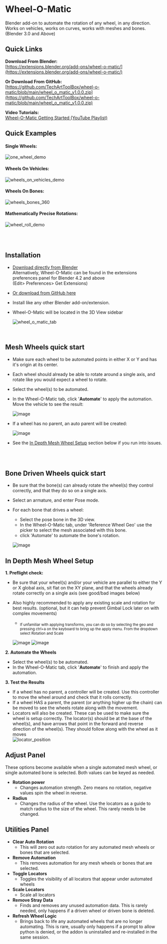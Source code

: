 # Wheel-O-Matic
Blender add-on to automate the rotation of any wheel, in any direction.  
Works on vehicles, works on curves, works with meshes and bones.  
(Blender 3.0 and Above)

## Quick Links
**Download From Blender:**  
[https://extensions.blender.org/add-ons/wheel-o-matic/](https://extensions.blender.org/add-ons/wheel-o-matic/)  

**Or Download From GitHub:**  
[https://github.com/TechArtToolBox/wheel-o-matic/blob/main/wheel_o_matic_v1.0.0.zip](https://github.com/TechArtToolBox/wheel-o-matic/blob/main/wheel_o_matic_v1.0.0.zip)

**Video Tutorials:**  
[Wheel-O-Matic Getting Started (YouTube Playlist)](https://www.youtube.com/playlist?list=PLY5_r8hBoCVy7fIXbRdR6SprFaGgF5K8I)  



## Quick Examples
 #### Single Wheels:
 ![one_wheel_demo](https://github.com/user-attachments/assets/2480f7b2-eaab-451c-9092-4c1ab9def830)

 #### Wheels On Vehicles:
 ![wheels_on_vehicles_demo](https://github.com/user-attachments/assets/d1070134-beb8-40aa-9d7e-82dd23334676)

  #### Wheels On Bones:
  ![wheels_bones_360](https://github.com/user-attachments/assets/e878f672-f8ad-4b98-ab0b-31a5859e3b86)


 #### Mathematically Precise Rotations:
![wheel_roll_demo](https://github.com/user-attachments/assets/48008a20-98a7-4f69-be2c-8e0d8ba187f2)

<br>
<br>

## Installation
- [Download directly from Blender](https://extensions.blender.org/add-ons/wheel-o-matic/)  
  Alternatively, Wheel-O-Matic can be found in the extensions preferences panel for Blender 4.2 and above  
  (Edit> Preferences> Get Extensions)
- [Or download from GitHub here](https://github.com/TechArtToolBox/wheel-o-matic/blob/main/wheel_o_matic_v1.0.0.zip)
- Install like any other Blender add-on/extension.
- Wheel-O-Matic will be located in the 3D View sidebar
  
  ![wheel_o_matic_tab](https://github.com/user-attachments/assets/ad9e03ea-c06c-46a7-892f-918fa3375f2e)
<br>

## Mesh Wheels quick start

  - Make sure each wheel to be automated points in either X or Y and has it's origin at its center.
  - Each wheel should already be able to rotate around a single axis, and rotate like you would expect a wheel to rotate. 
  - Select the wheel(s) to be automated.
  - In the Wheel-O-Matic tab, click '**Automate**' to apply the automation. Move the vehicle to see the result:
    
    ![image](https://github.com/user-attachments/assets/191b5f5e-b6ab-4659-98cc-5a8e2f69ed8f)
    
  - If a wheel has no parent, an auto parent will be created:
    
    ![image](https://github.com/user-attachments/assets/f95f182c-2d39-41b4-ab00-73edf9cd2a59)


 - See the [In Depth Mesh Wheel Setup](#In-Depth-Mesh-Wheel-Setup) section below if you run into issues.
<br>
<br>

     


## Bone Driven Wheels quick start
- Be sure that the bone(s) can already rotate the wheel(s) they control correctly, and that they do so on a single axis.
- Select an armature, and enter Pose mode.
- For each bone that drives a wheel:
  - Select the pose bone in the 3D view.
  - In the Wheel-O-Matic tab, under 'Reference Wheel Geo' use the picker to select the mesh associated with this bone.
  - click 'Automate' to automate the bone's rotation.
 
  ![image](https://github.com/user-attachments/assets/681d9130-e7e0-4b8c-b913-c8a0f7e43d4e)

 
  
## In Depth Mesh Wheel Setup
**1. Preflight check:**
  - Be sure that your wheel(s) and/or your vehicle are parallel to either the Y or X global axis, sit flat on the XY plane, and that the wheels already rotate correctly on a single axis (see good/bad images below)
  - Also highly recommended to apply any existing scale and rotation for best results. (optional, but it can help prevent Gimbal Lock later on with complex movements)
    - <sub>If unfamiliar with applying transforms, you can do so by selecting the geo and pressing ctrl+a on the keyboard to bring up the apply menu. From the dropdown select Rotation and Scale</sub>

     ![image](https://github.com/user-attachments/assets/cb4695f1-98cf-46c4-8ede-151ed8db7034)
    ![image](https://github.com/user-attachments/assets/bcda90f1-e15d-4e85-bc38-936dac23d3ed)


**2. Automate the Wheels**
  - Select the wheel(s) to be automated.
  - In the Wheel-O-Matic tab, click '**Automate**' to finish and apply the automation.

**3. Test the Results**
  - If a wheel has no parent, a controller will be created. Use this controller to move the wheel around and check that it rolls correctly.
  - If a wheel HAS a parent, the parent (or anything higher up the chain) can be moved to see the wheels rotate along with the movement.
  - Locators will also be created. These can be used to make sure the wheel is setup correctly. The locator(s) should be at the base of the wheel(s), and have arrows that point in the forward and reverse direction of the wheel(s). They should follow along with the wheel as it moves <br>![locator_position](https://github.com/user-attachments/assets/c6c245f0-7c6e-4b42-9546-d6a96c49c6c4)

    



## Adjust Panel
These options become available when a single automated mesh wheel, or single automated bone is selected. Both values can be keyed as needed.
- **Rotation power**
  - Changes automation strength. Zero means no rotation, negative values spin the wheel in reverse.
- **Radius**
  - Changes the radius of the wheel. Use the locators as a guide to match radius to the size of the wheel. This rarely needs to be changed.
  
## Utilities Panel
  - **Clear Auto Rotation**
    - This will zero out auto rotation for any automated mesh wheels or bones that are selected.
  - **Remove Automation**
    - This removes automation for any mesh wheels or bones that are selected.
  - **Toggle Locators**
    - Toggles the visibility of all locators that appear under automated wheels
  - **Scale Locators**
    - Scale all locators
  - **Remove Stray Data**
    - Finds and removes any unused automation data. This is rarely needed, only happens if a driven wheel or driven bone is deleted.
  - **Refresh Wheel Logic**
    - Brings back to life any automated wheels that are no longer automating. This is rare, usually only happens if a prompt to allow python is denied, or the addon is uninstalled and re-installed in the same session. 



